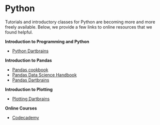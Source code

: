 # Python 

Tutorials and introductory classes for Python are becoming more and more freely available. Below, we provide a few links to online resources that we found helpful. 


**Introduction to Programming and Python**

- [Python Dartbrains](https://dartbrains.org/content/Introduction_to_Programming.html)


**Introduction to Pandas**

- [Pandas cookbook](https://github.com/jvns/pandas-cookbook)
- [Pandas Data Science Handbook](https://github.com/jakevdp/PythonDataScienceHandbook)
- [Pandas Dartbrains](https://dartbrains.org/content/Introduction_to_Pandas.html)

**Introduction to Plotting**

- [Plotting Dartbrains](https://dartbrains.org/content/Introduction_to_Plotting.html)

**Online Courses**

- [Codecademy](https://www.codecademy.com/learn/learn-python)